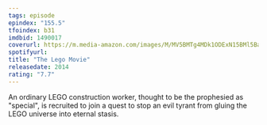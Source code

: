 ```yaml
---
tags: episode
epindex: "155.5"
tfoindex: b31
imdbid: 1490017
coverurl: https://m.media-amazon.com/images/M/MV5BMTg4MDk1ODExN15BMl5BanBnXkFtZTgwNzIyNjg3MDE@._V1_SX202_CR0,0,202,300_.jpg
spotifyurl: 
title: "The Lego Movie"
releasedate: 2014
rating: "7.7"
---
```


An ordinary LEGO construction worker, thought to be the prophesied as "special", is recruited to join a quest to stop an evil tyrant from gluing the LEGO universe into eternal stasis.